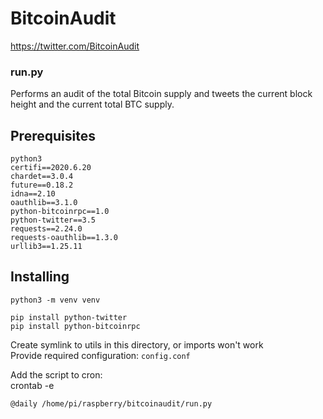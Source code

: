 # BitcoinAudit

https://twitter.com/BitcoinAudit

### run.py
Performs an audit of the total Bitcoin supply and tweets the current
block height and the current total BTC supply.

## Prerequisites
```
python3  
certifi==2020.6.20  
chardet==3.0.4  
future==0.18.2  
idna==2.10  
oauthlib==3.1.0  
python-bitcoinrpc==1.0  
python-twitter==3.5  
requests==2.24.0  
requests-oauthlib==1.3.0  
urllib3==1.25.11
```
## Installing
```
python3 -m venv venv  

pip install python-twitter  
pip install python-bitcoinrpc  
```
Create symlink to utils in this directory, or imports won't work  
Provide required configuration: `config.conf` 

Add the script to cron:  
crontab -e  
```
@daily /home/pi/raspberry/bitcoinaudit/run.py
```
